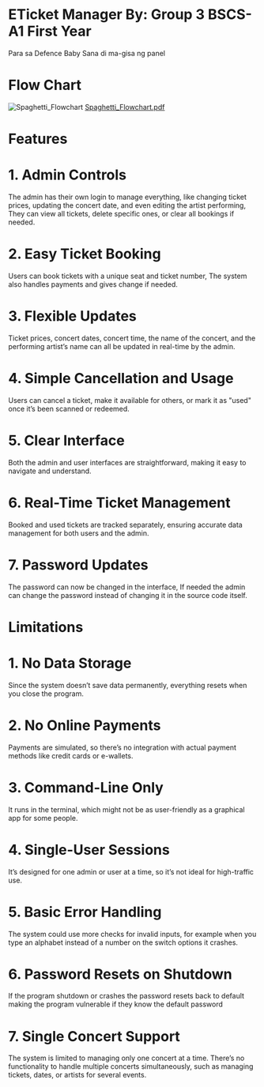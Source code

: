 # ETicket Manager By: Group 3 BSCS-A1 First Year
Para sa Defence Baby
Sana di ma-gisa ng panel

# Flow Chart
![Spaghetti_Flowchart](https://github.com/user-attachments/assets/5e9b6c71-952f-48ad-9d12-44005059671e)
[Spaghetti_Flowchart.pdf](https://github.com/user-attachments/files/17974919/Spaghetti_Flowchart.pdf)
# Features 
                  
# 1. Admin Controls
The admin has their own login to manage everything, like changing ticket prices, updating the concert date, and even editing the artist performing,
They can view all tickets, delete specific ones, or clear all bookings if needed.

# 2. Easy Ticket Booking
Users can book tickets with a unique seat and ticket number, The system also handles payments and gives change if needed.

# 3. Flexible Updates
Ticket prices, concert dates, concert time, the name of the concert, and the performing artist’s name can all be updated in real-time by the admin.

# 4. Simple Cancellation and Usage
Users can cancel a ticket, make it available for others, or mark it as "used" once it’s been scanned or redeemed.

# 5. Clear Interface
Both the admin and user interfaces are straightforward, making it easy to navigate and understand.

# 6. Real-Time Ticket Management
Booked and used tickets are tracked separately, ensuring accurate data management for both users and the admin.

# 7. Password Updates
The password can now be changed in the interface, If needed the admin can change the password instead of changing it in the source code itself.

# Limitations

# 1. No Data Storage
Since the system doesn’t save data permanently, everything resets when you close the program.

# 2. No Online Payments
Payments are simulated, so there’s no integration with actual payment methods like credit cards or e-wallets.

# 3. Command-Line Only
It runs in the terminal, which might not be as user-friendly as a graphical app for some people.

# 4. Single-User Sessions
It’s designed for one admin or user at a time, so it’s not ideal for high-traffic use.

# 5. Basic Error Handling
The system could use more checks for invalid inputs, for example when you type an alphabet instead of a number on the switch options it crashes.

# 6. Password Resets on Shutdown
If the program shutdown or crashes the password resets back to default making the program vulnerable if they know the default password

# 7. Single Concert Support
The system is limited to managing only one concert at a time. There’s no functionality to handle multiple concerts simultaneously, such as managing tickets, dates, or artists for several events.
